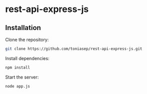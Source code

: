 # rest-api-express-js
 
## Installation

Clone the repository: 
```bash
git clone https://github.com/toniasep/rest-api-express-js.git
```

Install dependencies: 
```bash
npm install
```

Start the server: 
```bash
node app.js
```